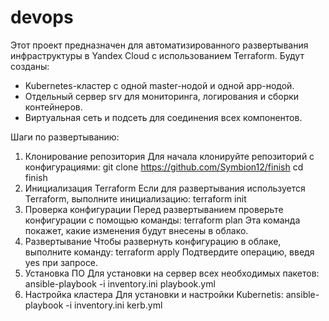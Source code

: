 # devops
Этот проект предназначен для автоматизированного развертывания инфраструктуры в Yandex Cloud с использованием Terraform. Будут созданы:
- Kubernetes-кластер с одной master-нодой и одной app-нодой.
- Отдельный сервер srv для мониторинга, логирования и сборки контейнеров.
- Виртуальная сеть и подсеть для соединения всех компонентов.

Шаги по развертыванию:

1. Клонирование репозитория
Для начала клонируйте репозиторий с конфигурациями:
git clone https://github.com/Symbion12/finish
cd finish
2. Инициализация Terraform 
Если для развертывания используется Terraform, выполните инициализацию:
terraform init
3. Проверка конфигурации
Перед развертыванием проверьте конфигурации с помощью команды:
terraform plan
Эта команда покажет, какие изменения будут внесены в облако.
4. Развертывание
Чтобы развернуть конфигурацию в облаке, выполните команду:
terraform apply
Подтвердите операцию, введя yes при запросе.
5. Установка ПО
Для установки на сервер всех необходимых пакетов:
ansible-playbook -i inventory.ini playbook.yml
6. Настройка кластера
Для установки и настройки Kubernetis:
ansible-playbook -i inventory.ini kerb.yml


   


